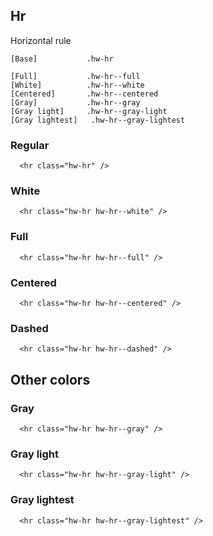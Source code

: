 ## Hr

Horizontal rule

```code
[Base]           .hw-hr

[Full]           .hw-hr--full
[White]          .hw-hr--white
[Centered]       .hw-hr--centered
[Gray]           .hw-hr--gray
[Gray light]     .hw-hr--gray-light
[Gray lightest]   .hw-hr--gray-lightest
```

### Regular

```html|span-6
  <hr class="hw-hr" />
```

### White

```html|span-6
  <hr class="hw-hr hw-hr--white" />
```

### Full

```html|span-6
  <hr class="hw-hr hw-hr--full" />
```

### Centered

```html|span-6
  <hr class="hw-hr hw-hr--centered" />
```

### Dashed

```html|span-6
  <hr class="hw-hr hw-hr--dashed" />
```

## Other colors

### Gray

```html|span-6
  <hr class="hw-hr hw-hr--gray" />
```

### Gray light

```html|span-6
  <hr class="hw-hr hw-hr--gray-light" />
```

### Gray lightest

```html|span-6
  <hr class="hw-hr hw-hr--gray-lightest" />
```

